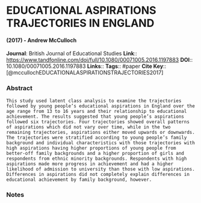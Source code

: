# EDUCATIONAL ASPIRATIONS TRAJECTORIES IN ENGLAND
#### (2017) - Andrew McCulloch
**Journal**: British Journal of Educational Studies
**Link**:: https://www.tandfonline.com/doi/full/10.1080/00071005.2016.1197883
**DOI**:: 10.1080/00071005.2016.1197883
**Links**:: 
**Tags**:: #paper
**Cite Key**:: [@mccullochEDUCATIONALASPIRATIONSTRAJECTORIES2017]

### Abstract

```
This study used latent class analysis to examine the trajectories followed by young people’s educational aspirations in England over the age range from 13 to 16 years and their relationship to educational achievement. The results suggested that young people’s aspirations followed six trajectories. Four trajectories showed overall patterns of aspirations which did not vary over time, while in the two remaining trajectories, aspirations either moved upwards or downwards. The trajectories were stratified according to young people’s family background and individual characteristics with those trajectories with high aspirations having higher proportions of young people from better-off family backgrounds and a higher proportion of girls and respondents from ethnic minority backgrounds. Respondents with high aspirations made more progress in achievement and had a higher likelihood of admission to university than those with low aspirations. Differences in aspirations did not completely explain differences in educational achievement by family background, however.
```

### Notes

